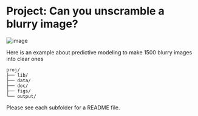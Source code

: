 # Project: Can you unscramble a blurry image? 
![image](figs/example.png)

Here is an example about predictive modeling to make 1500 blurry images into clear ones

```
proj/
├── lib/
├── data/
├── doc/
├── figs/
└── output/
```

Please see each subfolder for a README file.
